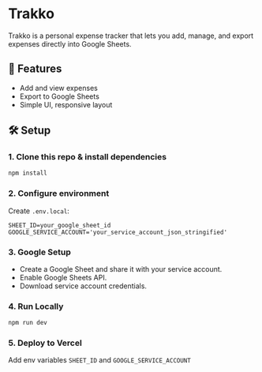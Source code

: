 # Trakko

Trakko is a personal expense tracker that lets you add, manage, and export expenses directly into Google Sheets.

## 🚀 Features
- Add and view expenses
- Export to Google Sheets
- Simple UI, responsive layout

## 🛠️ Setup

### 1. Clone this repo & install dependencies
```bash
npm install
```

### 2. Configure environment
Create `.env.local`:
```
SHEET_ID=your_google_sheet_id
GOOGLE_SERVICE_ACCOUNT='your_service_account_json_stringified'
```

### 3. Google Setup
- Create a Google Sheet and share it with your service account.
- Enable Google Sheets API.
- Download service account credentials.

### 4. Run Locally
```bash
npm run dev
```

### 5. Deploy to Vercel
Add env variables `SHEET_ID` and `GOOGLE_SERVICE_ACCOUNT`

